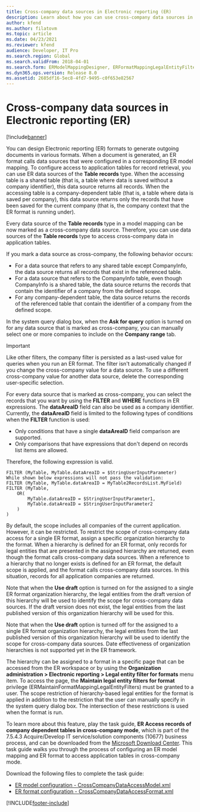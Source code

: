 ```yaml
---
title: Cross-company data sources in Electronic reporting (ER)
description: Learn about how you can use cross-company data sources in Electronic reporting (ER), including learning about requisites for marking data sources as cross-company.
author: kfend
ms.author: filatovm
ms.topic: article
ms.date: 04/23/2021
ms.reviewer: kfend
audience: Developer, IT Pro
ms.search.region: Global
ms.search.validFrom: 2018-04-01
ms.search.form: ERModelMappingDesigner, ERFormatMappingLegalEntityFilterTable
ms.dyn365.ops.version: Release 8.0
ms.assetid: 2685df16-5ec8-4fd7-9495-c0f653e82567
---
```


# Cross-company data sources in Electronic reporting (ER)

[!include[banner](../includes/banner.md)]

You can design Electronic reporting (ER) formats to generate outgoing documents in various formats. When a document is generated, an ER format calls data sources that were configured in a corresponding ER model mapping. To configure access to application tables for record retrieval, you can use ER data sources of the **Table records** type. When the accessing table is a shared table (that is, a table where data is saved without a company identifier), this data source returns all records. When the accessing table is a company-dependent table (that is, a table where data is saved per company), this data source returns only the records that have been saved for the current company (that is, the company context that the ER format is running under).

Every data source of the **Table records** type in a model mapping can be now marked as a cross-company data source. Therefore, you can use data sources of the **Table records** type to access cross-company data in application tables.

If you mark a data source as cross-company, the following behavior occurs:

- For a data source that refers to any shared table except CompanyInfo, the data source returns all records that exist in the referenced table. 
- For a data source that refers to the CompanyInfo table, even though CompanyInfo is a shared table, the data source returns the records that contain the identifier of a company from the defined scope.
- For any company-dependent table, the data source returns the records of the referenced table that contain the identifier of a company from the defined scope.

In the system query dialog box, when the **Ask for query** option is turned on for any data source that is marked as cross-company, you can manually select one or more companies to include on the **Company range** tab.

> [!IMPORTANT]
> Like other filters, the company filter is persisted as a last-used value for queries when you run an ER format. The filter isn't automatically changed if you change the cross-company value for a data source. To use a different cross-company value for another data source, delete the corresponding user-specific selection.

For every data source that is marked as cross-company, you can select the records that you want by using the **FILTER** and **WHERE** functions in ER expressions. The **dataAreaID** field can also be used as a company identifier. Currently, the **dataAreaID** field is limited to the following types of conditions when the **FILTER** function is used:

- Only conditions that have a single **dataAreaID** field comparison are supported.
- Only comparisons that have expressions that don't depend on records list items are allowed.

Therefore, the following expression is valid.

```ER Expression
FILTER (MyTable, MyTable.dataAreaID = $StringUserInputParameter)
While shown below expressions will not pass the validation:
FILTER (MyTable, MyTable.dataAreaID = MyTable2RecordsList.MyField)
FILTER (MyTable, 
    OR(
        MyTable.dataAreaID = $StringUserInputParameter1,
        MyTable.dataAreaID = $StringUserInputParameter2
    )
)
```

By default, the scope includes all companies of the current application. However, it can be restricted. To restrict the scope of cross-company data access for a single ER format, assign a specific organization hierarchy to the format. When a hierarchy is defined for an ER format, only records for legal entities that are presented in the assigned hierarchy are returned, even though the format calls cross-company data sources. When a reference to a hierarchy that no longer exists is defined for an ER format, the default scope is applied, and the format calls cross-company data sources. In this situation, records for all application companies are returned.

Note that when the **Use draft** option is turned on for the assigned to a single ER format organization hierarchy, the legal entities from the draft version of this hierarchy will be used to identify the scope for cross-company data sources. If the draft version does not exist, the legal entities from the last published version of this organization hierarchy will be used for this.

Note that when the **Use draft** option is turned off for the assigned to a single ER format organization hierarchy, the legal entities from the last published version of this organization hierarchy will be used to identify the scope for cross-company data sources. Date effectiveness of organization hierarchies is not supported yet in the ER framework.

The hierarchy can be assigned to a format in a specific page that can be accessed from the ER workspace or by using the **Organization administration \> Electronic reporting \> Legal entity filter for formats** menu item. To access the page, the **Maintain legal entity filters for format** privilege (ERMaintainFormatMappingLegalEntityFilters) must be granted to a user. The scope restriction of hierarchy-based legal entities for the format is applied in addition to the restriction that the user can manually specify in the system query dialog box. The intersection of these restrictions is used when the format is run.

To learn more about this feature, play the task guide, **ER Access records of company dependent tables in cross-company mode**, which is part of the 7.5.4.3 Acquire/Develop IT service/solution components (10677) business process, and can be downloaded from the [Microsoft Download Center](https://go.microsoft.com/fwlink/?linkid=874684). This task guide walks you through the process of configuring an ER model mapping and ER format to access application tables in cross-company mode.

Download the following files to complete the task guide:

- [ER model configuration - CrossCompanyDataAccessModel.xml](https://download.microsoft.com/download/4/2/5/4258f891-7054-4821-aedd-3721ba25fdd5/CrossCompanyDataAccessModel.xml)
- [ER format configuration - CrossCompanyDataAccessFormat.xml](https://download.microsoft.com/download/3/2/1/321deb75-3ba9-4323-99bf-207a52c60b5c/CrossCompanyDataAccessFormat.xml)


[!INCLUDE[footer-include](../../../includes/footer-banner.md)]

